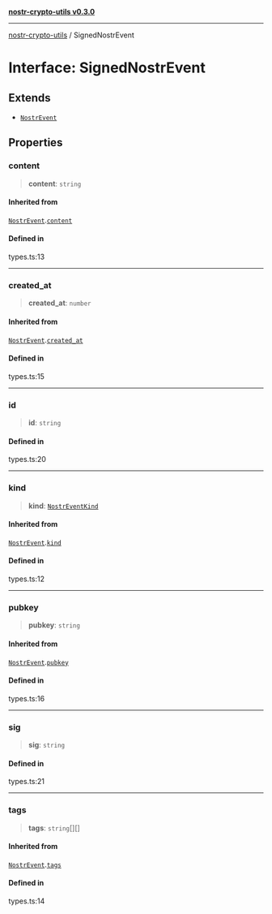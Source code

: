 [**nostr-crypto-utils v0.3.0**](../README.md)

***

[nostr-crypto-utils](../globals.md) / SignedNostrEvent

# Interface: SignedNostrEvent

## Extends

- [`NostrEvent`](NostrEvent.md)

## Properties

### content

> **content**: `string`

#### Inherited from

[`NostrEvent`](NostrEvent.md).[`content`](NostrEvent.md#content)

#### Defined in

types.ts:13

***

### created\_at

> **created\_at**: `number`

#### Inherited from

[`NostrEvent`](NostrEvent.md).[`created_at`](NostrEvent.md#created_at)

#### Defined in

types.ts:15

***

### id

> **id**: `string`

#### Defined in

types.ts:20

***

### kind

> **kind**: [`NostrEventKind`](../enumerations/NostrEventKind.md)

#### Inherited from

[`NostrEvent`](NostrEvent.md).[`kind`](NostrEvent.md#kind)

#### Defined in

types.ts:12

***

### pubkey

> **pubkey**: `string`

#### Inherited from

[`NostrEvent`](NostrEvent.md).[`pubkey`](NostrEvent.md#pubkey)

#### Defined in

types.ts:16

***

### sig

> **sig**: `string`

#### Defined in

types.ts:21

***

### tags

> **tags**: `string`[][]

#### Inherited from

[`NostrEvent`](NostrEvent.md).[`tags`](NostrEvent.md#tags)

#### Defined in

types.ts:14
